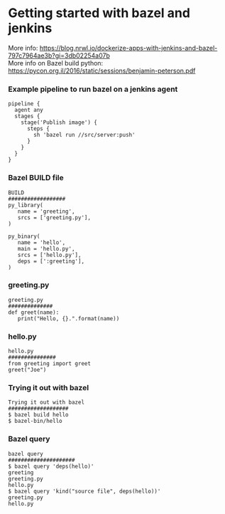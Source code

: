 # Getting started with bazel and jenkins
More info: https://blog.nrwl.io/dockerize-apps-with-jenkins-and-bazel-797c7964ae3b?gi=3db02254a07b <br>
More info on Bazel build python: https://pycon.org.il/2016/static/sessions/benjamin-peterson.pdf

### Example pipeline to run bazel on a jenkins agent

```
pipeline {
  agent any
  stages {
    stage('Publish image') {
      steps {
        sh 'bazel run //src/server:push'
      }
    }
  }
}
```

### Bazel BUILD file
```
BUILD
##################
py_library(
   name = 'greeting',
   srcs = ['greeting.py'],
)

py_binary(
   name = 'hello',
   main = 'hello.py',
   srcs = ['hello.py'],
   deps = [':greeting'],
)
```


### greeting.py
```
greeting.py
##############
def greet(name):
   print("Hello, {}.".format(name))
```

### hello.py
```
hello.py
###############
from greeting import greet
greet("Joe")
```


### Trying it out with bazel
```
Trying it out with bazel
###################
$ bazel build hello
$ bazel-bin/hello
```

### Bazel query
```
bazel query 
#####################
$ bazel query 'deps(hello)' 
greeting 
greeting.py 
hello.py 
$ bazel query 'kind("source file", deps(hello))' 
greeting.py 
hello.py
```
